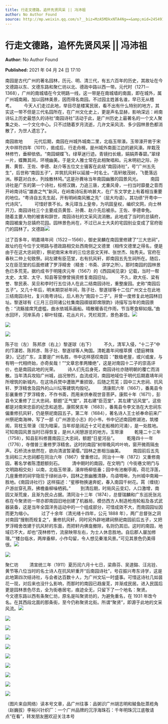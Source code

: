 ```yaml
---
title: 行走文德路，追怀先贤风采 || 冯沛祖
author: No Author Found
source: http://mp.weixin.qq.com/s?__biz=MzA5MDkxNTA4Ng==&amp;mid=2454910969&amp;idx=1&amp;sn=2fdd38e0bc95e561a03e010c130d3dfa&amp;chksm=87a23f98b0d5b68e91063aa25f2ad56e407ccdff2b02f4196597fa5c835b2fea2df63867f107#rd
---
```


# 行走文德路，追怀先贤风采 || 冯沛祖

**Author:** No Author Found

**Published:** 2021 年 04 月 24 日 17:10

南园是古代广州的著名园林，历元、明、清三代，有五六百年的历史，其故址在今文德路以东、文德东路和聚仁坊以北、德政中路以西一带。元代时（1271－1368），广州的南城墙在今文明路一线，这一带是在南城墙的南面，即在城外，属广州城南厢，加以园林美景，因而得名南园。不过园主姓甚名谁，早已无从稽考。        今天人们走过此地，举目尽是楼寓民居，看不出有什么特别的地方，其实这一带不但是三代名园所在，在广州文化史上，更是声名显赫，影响深远：岭南诗坛上历史最悠久的诗社“南园诗社”活动于此，是广州历史上最著名的一个文人聚集之处、一个文化中心。只不过随着岁月流逝，几许文采风流、多少园林景色都消散了，为世人遗忘了。

南园故地         元代后期，南园在州城外城南二里，北临玉带濠。玉带濠开凿于宋大中祥符四年（1011），凿成后，行走舟楫，是州城外南面江边的避风濠。岸栽茂林修竹，垂柳依依。“南园蝴蝶飞，绿草迷行迹。青镜扫长蛾，娟娟弄春碧。”翠绿一片，蝶舞其间，环境幽美。于是文人雅士常在此相聚唱和。元末明初之际，孙蕡、黄哲、王佐、李德、赵介等五位文士骚客在此结“南园诗社”，号“广州五先生”，后世称“南园五子”，并筑抗风轩以延接一时名士。“高轩敞茂树，飞甍落远洲。移筵对白水，列烛散林鸠。”这是孙蕡咏当年南园幽雅的园景风光。        南园诗社是广东的第一个诗社，标榜汉魏，力追三唐，尤重风骨，一扫当时靡曼之音而开岭南诗坛“雄直之气”新风，在岭南诗坛影响甚大，在广东文学史上有着相当重要的地位。“粤诗自五先生起，开有明岭南风雅之先”（屈大均语）。其功绩“开粤中一代诗风”。        可惜好景不长。朱元璋当上皇帝，为巩固皇权，编织文网，向士林开刀，南园诗社三个主要成员黄哲、孙蕡、赵介先后被杀。王佐、李德幸免。        随着主要人物的被害和辞世，南园诗社的文采风流消散。此地成了当时的总镇府，南园被废为总镇府花园。园林景色尚在，不过已从士大夫的宅园别业变成了官府衙门的园林了。文德路![](https://mmbiz.qpic.cn/mmbiz_jpg/PJWG74pLsMaePJ7oxsRsZnyxm4DYicAF0vKCGmiaHtjnR0l5cVhDlpVibwpDFduFiaH5wqOrwhQCVNnQJ8OHnfQ7pg/640)

过了百多年，明嘉靖年间（1522－1566），御史吴麟在南园里修建了“三大忠祠”，故址约在今位于文明路与德政路相交处西南侧之文德里（相传文德里之得名，便是由于在这大忠祠旁），祭祀南宋末年的三位忠臣文天祥、张世杰、陆秀夫。官府在春秋二仲上旬致祭。祠左建有臣范堂，右有抗风轩，即南园五先生祠所在。随后，又在臣范堂的后面修建了罗浮精舍（精舍：书斋、讲学之所）。那时南园的园林景色已多荒芜。据约成书于明隆庆元年（1567）的《西园闻见录》记载，当时一帮太史、太常、太守、知县等官僚曾捐资修复南园旧址。        不久，欧大任、梁有誉、黎民表、吴旦和李时行五位诗人在此二结南园诗社，重整废园。史称“南园后五子”。又几十年后，明末期崇祯年间，陈子壮、黎遂球等十二位广州文士在此地三结南园诗社，复兴南粤诗坛，后人称为“南园十二子”。并曾一度修复此地园林旧址。黎遂球有《三月三日同诸公社集南园禊祓即席限韵》诗描写当年的南园景色：“流觞接席凭虚槛，曲水依城系画船。晴散暖香花作雨，节当寒食柳如烟。”曲水回环，河岸系舟；柳叶轻摆，花丛片片。凭栏观赏，景色甚佳。![](https://mmbiz.qpic.cn/mmbiz_png/Ljib4So7yuWgJUcKwIhfDiaVy7cC6AvFSGSCjGjgwdql4icGjtPrCZK637RfxMttpD4z5zU5HVxasneTibF43gSVZA/640?wx_fmt=png)

![](https://mmbiz.qpic.cn/mmbiz_jpg/GCSG9VLghhqKnTsncdGcFVTHIqZu6l9QVrolOm2670g0rqIV28NvcoicRKCWK2gqVicxW637u27ZoZZFUKJorMGQ/640?wx_fmt=jpeg)

![](https://mmbiz.qpic.cn/mmbiz_jpg/PJWG74pLsMaePJ7oxsRsZnyxm4DYicAF0fcjjlv1TERDfmTg8p6pVIzouhiaxlGGS7cVG1tHe1Prt1gja0wqwpPA/640)

陈子壮（左） 陈邦彦（右上）黎遂球（右下）        不久，清军入侵，“十二子”中的邝湛若、陈邦彦、陈子壮、黎遂球等人殉国。清乾嘉年间檀萃撰《楚庭稗珠录》，记述广东，主要是广州名胜，书中这样感叹南园：“数楹老屋，或兴或废，与有明一代相终始，亦奇矣哉！”“文章忠孝两臻绝”，这是对南园十二子的崇高评价，也是南园此地的光荣。        诗人们先后身死，南园诗社亦随明朝的覆亡而消散。当年清兵攻陷广州城，战况惨烈，血流成河，南园地域位于明代后期嘉靖年间所增筑的新城内，在这场兵燹中遭致严重损毁，后随之荒芜；园中三大忠祠、抗风轩、罗浮精舍及园外的山川坛等建筑均毁圮。        清康熙六年（1667），番禺县令彭襄重修了罗浮精舍，不作书斋，而用来供奉观世音菩萨。康熙十年（1671），彭县令又重修了三大忠祠，额题“正气堂”，其右建“臣范堂”，其左建“远风堂”。这些都是对南宋忠臣的纪念和追思。康熙癸亥年（1683），番禺县令李文浩在大忠祠东偏重修抗风轩，仍是祭祀南园五子。第二年（1684），著名诗人王士祯奉命前来广州祭祀南海神，写了一部《广州游览小志》的小书，书中记述南园修湖池，筑楼阁，背枕玉带濠（现为暗渠，当年却是阔近十丈可走船楫的河涌），是一处胜地。可知南园风景当时已得恢复，是州人闲憩游览的地方。玉带濠         乾隆二十三年（1758），知县彭科修葺南园三大忠祠，额题“日星河岳”。        乾隆四十一年（1776），寺僧普三重修罗浮精舍。这时的南园“树带晚风吟叶响，窗开微雨隔虫声。石桥流水依然在，欲向清波暂濯缨。”园林之景相当幽美。        南园前后五先生祠和三大忠祠都在同治六年（1867）曾重修过。同治十一年（1872）又重修南园，著名学者陈澧题额刻石。        清中期时的南园，在文明门（今街巷文明门与文明路相交处）以南，北临玉带濠，濠岸杨柳低垂；园中有池榭亭阁，荷花浮莲，几座重修的祠宇隐现于绿树丛中，园林之景幽雅清静，鸟语啁啾，为州城中南厢一胜地。《南园诗社行》这样描述：“星移物换速奔蛇，春入南园千树花。罥（缠绕）户游丝穿孔燕，拂檐垂柳噪栖鸦。”        到清后期，时局风云变幻，人口激增，南园又渐荒废，且渐为民众占据。清同治十三年（1874），总督瑞麟和广东巡抚张兆栋在今聚贤坊一带亦即南园旧地创建了机器局，模仿西方人制造枪炮轮船及各式武器装备，这是当年全国洋务运动中的一个组成部分，可惜成效不大，而南园园址因而更为缩小。        过了十余年（清光绪十四年，公元 1888 年），两广总督张之洞对南园“搜剔而规复之”，重修抗风轩，同时另外辟地建祠祭祀南园前后五子，又把罗浮精舍改建于抗风轩的东面，而把轩内佛龛撤除，名则仍其旧。这时的南园，地域已不大，却也“茂林修竹，流泉映带左右，为士人休息胜地。自后郡人屡加修理。”“楼台临水，两岸垂柳，小作勾留，令人想见秦淮风景。”可见其景色仍美得很。![](https://mmbiz.qpic.cn/mmbiz_jpg/GCSG9VLghhqKnTsncdGcFVTHIqZu6l9QVrolOm2670g0rqIV28NvcoicRKCWK2gqVicxW637u27ZoZZFUKJorMGQ/640?wx_fmt=jpeg)

![](https://mmbiz.qpic.cn/mmbiz_png/Ljib4So7yuWjCWWfEAMTVhqG1TTmGEa5z2icV7lnKSlQlwHy8mibqNzktibusRcuPBzLAGcJoiaWByldrDKLia4GRApg/640?wx_fmt=png)

聚仁坊         清宣统三年（1911）夏历闰六月十七日，梁鼎芬、吴道鎔、汪兆铨、黄节等八位当时的名士诗人在抗风轩重开“后南园诗社”，号召振兴粤东诗学，这是此地第四次结诗社，与会者达百数十人，为广州文坛一时盛事。可惜这诗社几如昙花一现，对后来也没什么影响，而那时的南园已趋废芜，并渐成民居。进入民国后更是园林景色尽去，全为街巷居宅，痕迹全无，只留下了一个地名：聚贤。        今文德东路以西有条聚仁坊，原名是叫聚贤坊的，为避免重名，在 1931 年改今名。在其西段北面的那条街，至今仍称聚贤北街。所谓“聚贤”，即源于此地的文采风流。![](https://mmbiz.qpic.cn/mmbiz_jpg/PJWG74pLsMaePJ7oxsRsZnyxm4DYicAF0ZCN0sk90P0YKMRfa1iarxnanYnp48ficBsgoQvxaqOw4tMArGYE7Ytiaw/640)

![](https://mmbiz.qpic.cn/mmbiz_jpg/PJWG74pLsMaePJ7oxsRsZnyxm4DYicAF0oKXDL25uxJUNrYib8qicR6u33KptMLO7zbhZX6UMyg8HiakJdPgC442Mg/640)

![](https://mmbiz.qpic.cn/mmbiz_jpg/PJWG74pLsMaePJ7oxsRsZnyxm4DYicAF0VJyhqTSdMbLXGNPqC2wMzBSyXSPibRpnanQ7BtVzfykicaB7uWqLIH5A/640)

![](https://mmbiz.qpic.cn/mmbiz_jpg/GCSG9VLghhqKnTsncdGcFVTHIqZu6l9QVrolOm2670g0rqIV28NvcoicRKCWK2gqVicxW637u27ZoZZFUKJorMGQ/640?wx_fmt=jpeg)

![](https://mmbiz.qpic.cn/mmbiz_jpg/PJWG74pLsMaePJ7oxsRsZnyxm4DYicAF0pb13qRVgfFHN9oBm8xRy8JL95WnTiayly32GR4hiaibJ7hkYbPml5huuA/640)

![](https://mmbiz.qpic.cn/mmbiz_png/Ljib4So7yuWhpvjTYZkXbjviaSzPibj2tbtMLJCAXZib999uNliceETV7B2JjkURLt3eTD8R2Uibry15zSRF3oONTHCA/640?wx_fmt=png)

![](https://mmbiz.qpic.cn/mmbiz_jpg/GCSG9VLghhqKnTsncdGcFVTHIqZu6l9QVrolOm2670g0rqIV28NvcoicRKCWK2gqVicxW637u27ZoZZFUKJorMGQ/640?wx_fmt=jpeg)

![](https://mmbiz.qpic.cn/mmbiz_jpg/PJWG74pLsMaePJ7oxsRsZnyxm4DYicAF0uGnWzb82626KmPMkmAiaAMNAb6Yx9yoibllqaHn953icsxFpZ8uX8sFsg/640)

![](https://mmbiz.qpic.cn/mmbiz_png/Ljib4So7yuWiaLLyDdlUwG51BTBE8ZRlwQ2GsDJJ16Mzicuep21iakvCmRpibeLs3fr4giadZODfmDr6uPd24dsbPr5A/640?wx_fmt=png)

![](https://mmbiz.qpic.cn/mmbiz_jpg/GCSG9VLghhqKnTsncdGcFVTHIqZu6l9QVrolOm2670g0rqIV28NvcoicRKCWK2gqVicxW637u27ZoZZFUKJorMGQ/640?wx_fmt=jpeg)

（图片来自网络）读本号文章，品广州往事：品粥识广州胡志明和鲮鱼肚蒸榄角（赵巍拔）李裕兴针织厂：一个广州品牌的沉浮海珠石：千年明珠沉江底敬请点“在看”，转发朋友圈欢迎关注本号
